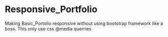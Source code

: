 # Responsive_Portfolio
Making Basic_Portolio responsive without using bootstrap framework like a boss.
This only use css @media querries
